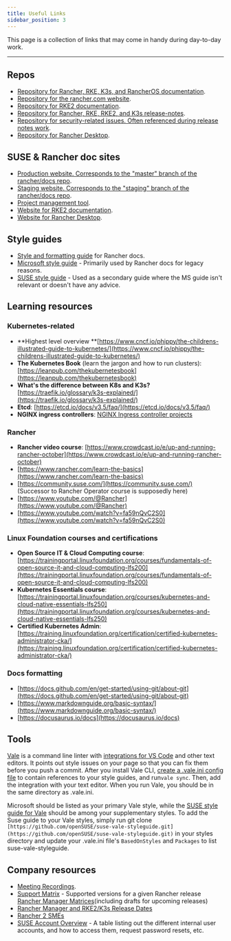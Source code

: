 ```yaml
---
title: Useful Links
sidebar_position: 3
---
```


This page is a collection of links that may come in handy during day-to-day work.

---

## Repos

- [Repository for Rancher, RKE, K3s, and RancherOS documentation](http://github.com/rancher/docs).
- [Repository for the rancher.com website](https://github.com/rancherlabs/website).
- [Repository for RKE2 documentation](https://github.com/rancher/rke2/tree/master/docs).
- [Repository for Rancher, RKE, RKE2, and K3s release-notes](https://github.com/rancherlabs/release-notes).
- [Repository for security-related issues. Often referenced during release notes work](https://github.com/rancherlabs/rancher-security/).
- [Repository for Rancher Desktop](https://github.com/rancher-sandbox/rancher-desktop).

## SUSE & Rancher doc sites

- [Production website. Corresponds to the "master" branch of the rancher/docs repo](https://rancher.com/docs).
- [Staging website. Corresponds to the "staging" branch of the rancher/docs repo](https://staging.rancher.com/docs/).
- [Project management tool](https://zube.io/rancher/ecp-docs/w/docs/kanban).
- [Website for RKE2 documentation](https://docs.rke2.io/).
- [Website for Rancher Desktop](https://rancherdesktop.io/).

## Style guides

- [Style and formatting guide](/display/RD/Style+and+formatting+guide) for Rancher docs.
- [Microsoft style guide](https://learn.microsoft.com/en-us/style-guide/welcome/) - Primarily used by Rancher docs for legacy reasons.
- [SUSE style guide](https://documentation.suse.com/style/current/single-html/docu_styleguide/) - Used as a secondary guide where the MS guide isn't relevant or doesn't have any advice.

## Learning resources

### Kubernetes-related

- **Highest level overview **[https://www.cncf.io/phippy/the-childrens-illustrated-guide-to-kubernetes/](https://www.cncf.io/phippy/the-childrens-illustrated-guide-to-kubernetes/)
- **The Kubernetes Book** (learn the jargon and how to run clusters): [https://leanpub.com/thekubernetesbook](https://leanpub.com/thekubernetesbook)
- **What's the difference between K8s and K3s?**[https://traefik.io/glossary/k3s-explained/](https://traefik.io/glossary/k3s-explained/)
- **Etcd**: [https://etcd.io/docs/v3.5/faq/](https://etcd.io/docs/v3.5/faq/)
- **NGINX ingress controllers**: [NGINX Ingress controller projects](/display/~mavedon/NGINX+Ingress+controller+projects)

### Rancher

- **Rancher video course**: [https://www.crowdcast.io/e/up-and-running-rancher-october](https://www.crowdcast.io/e/up-and-running-rancher-october)
- [https://www.rancher.com/learn-the-basics](https://www.rancher.com/learn-the-basics)
- [https://community.suse.com/](https://community.suse.com/)  (Successor to Rancher Operator course is supposedly here)
- [https://www.youtube.com/@Rancher](https://www.youtube.com/@Rancher)
- [https://www.youtube.com/watch?v=fa59nQvC2S0](https://www.youtube.com/watch?v=fa59nQvC2S0)

### **Linux Foundation courses and certifications**

- **Open Source IT & Cloud Computing course**: [https://trainingportal.linuxfoundation.org/courses/fundamentals-of-open-source-it-and-cloud-computing-lfs200](https://trainingportal.linuxfoundation.org/courses/fundamentals-of-open-source-it-and-cloud-computing-lfs200)
- **Kubernetes Essentials course**: [https://trainingportal.linuxfoundation.org/courses/kubernetes-and-cloud-native-essentials-lfs250](https://trainingportal.linuxfoundation.org/courses/kubernetes-and-cloud-native-essentials-lfs250)
- **Certified Kubernetes Admin**: [https://training.linuxfoundation.org/certification/certified-kubernetes-administrator-cka/](https://training.linuxfoundation.org/certification/certified-kubernetes-administrator-cka/)

### Docs formatting

- [https://docs.github.com/en/get-started/using-git/about-git](https://docs.github.com/en/get-started/using-git/about-git)
- [https://www.markdownguide.org/basic-syntax/](https://www.markdownguide.org/basic-syntax/)
- [https://docusaurus.io/docs](https://docusaurus.io/docs)

## Tools

[Vale](https://vale.sh/docs/vale-cli/installation/) is a command line linter with [integrations for VS Code](https://marketplace.visualstudio.com/items?itemName=errata-ai.vale-server) and other text editors. It points out style issues on your page so that you can fix them before you push a commit. After you install Vale CLI, [create a .vale.ini config file](https://vale.sh/generator) to contain references to your style guides, and run`vale sync`. Then, add the integration with your text editor. When you run Vale, you should be in the same directory as .vale.ini.

Microsoft should be listed as your primary Vale style, while the [SUSE style guide for Vale](https://github.com/openSUSE/suse-vale-styleguide) should be among your supplementary styles. To add the Suse guide to your Vale styles, simply run git clone `[https://github.com/openSUSE/suse-vale-styleguide.git](https://github.com/openSUSE/suse-vale-styleguide.git)` in your styles directory and update your .vale.ini file's `BasedOnStyles` and `Packages` to list suse-vale-styleguide.

## Company resources

- [Meeting Recordings](https://web.microsoftstream.com/).
- [Support Matrix](https://rancher.com/support-maintenance-terms/all-supported-versions/rancher-v2.5.9/) - Supported versions for a given Rancher release [Rancher Manager Matrices](/display/PM/Rancher+Manager+Matrices)(including drafts for upcoming releases)
- [Rancher Manager and RKE2/K3s Release Dates](/pages/viewpage.action?pageId=1138196992)
- [Rancher 2 SMEs](/display/EN/Rancher+2+SMEs)
- [SUSE Account Overview](/display/SUSE/SUSE+Account+Overview) - A table listing out the different internal user accounts, and how to access them, request password resets, etc.
